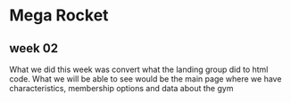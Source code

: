 # Mega Rocket
## week 02
What we did this week was convert what the landing group did to html code.
What we will be able to see would be the main page where we have characteristics, membership options and data about the gym
